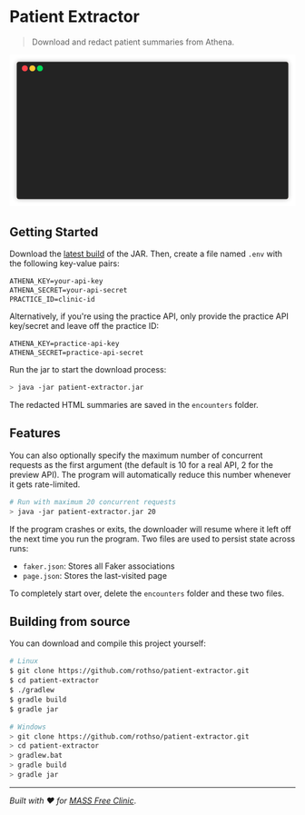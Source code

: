 # Patient Extractor
> Download and redact patient summaries from Athena.

<p align="center"><img src="extractor.gif?raw=true"/></p>

## Getting Started

Download the [latest build](https://github.com/rothso/patient-extractor/releases/latest) of the 
JAR. Then, create a file named `.env` with the following key-value pairs:

```
ATHENA_KEY=your-api-key
ATHENA_SECRET=your-api-secret
PRACTICE_ID=clinic-id
```

Alternatively, if you're using the practice API, only provide the practice API key/secret and 
leave off the practice ID:
```
ATHENA_KEY=practice-api-key
ATHENA_SECRET=practice-api-secret
```

Run the jar to start the download process:

```sh
> java -jar patient-extractor.jar
```

The redacted HTML summaries are saved in the `encounters` folder.

## Features

You can also optionally specify the maximum number of concurrent requests as the first argument 
(the default is 10 for a real API, 2 for the preview API). The program will automatically reduce 
this number whenever it gets rate-limited.

```sh
# Run with maximum 20 concurrent requests
> java -jar patient-extractor.jar 20
```

If the program crashes or exits, the downloader will resume where it left off the next time you 
run the program. Two files are used to persist state across runs:

* `faker.json`: Stores all Faker associations
* `page.json`: Stores the last-visited page

To completely start over, delete the `encounters` folder and these two files.

## Building from source
You can download and compile this project yourself:

```sh
# Linux
$ git clone https://github.com/rothso/patient-extractor.git
$ cd patient-extractor
$ ./gradlew
$ gradle build
$ gradle jar
```
```sh
# Windows
> git clone https://github.com/rothso/patient-extractor.git
> cd patient-extractor
> gradlew.bat
> gradle build
> gradle jar
```

---
*Built with :heart: for [MASS Free Clinic](http://www.massclinic.org/)*.

